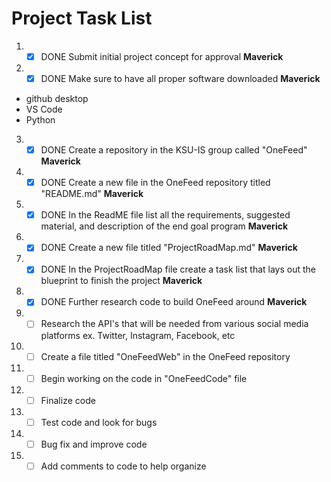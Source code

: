 # Project Task List

1. - [x] DONE Submit initial project concept for approval **Maverick**
2. - [x] DONE Make sure to have all proper software downloaded **Maverick**
- github desktop
- VS Code
- Python
3. - [x] DONE Create a repository in the KSU-IS group called "OneFeed" **Maverick**
4. - [x] DONE Create a new file in the OneFeed repository titled "README.md" **Maverick**
5. - [x] DONE In the ReadME file list all the requirements, suggested material, and description of the end goal program **Maverick**
6. - [x] DONE Create a new file titled "ProjectRoadMap.md" **Maverick**
7. - [x] DONE In the ProjectRoadMap file create a task list that lays out the blueprint to finish the project **Maverick**
8. - [x] DONE Further research code to build OneFeed around **Maverick**
9. - [ ] Research the API's that will be needed from various social media platforms ex. Twitter, Instagram, Facebook, etc
10. - [ ] Create a file titled "OneFeedWeb" in the OneFeed repository
11. - [ ] Begin working on the code in "OneFeedCode" file
12. - [ ] Finalize code
13. - [ ] Test code and look for bugs
14. - [ ] Bug fix and improve code
15. - [ ] Add comments to code to help organize
